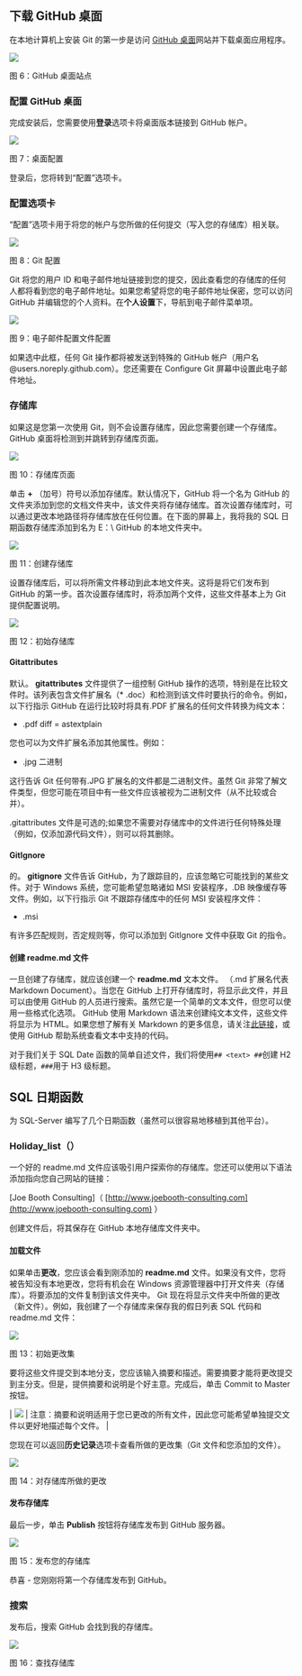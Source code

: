 ## 下载 GitHub 桌面

在本地计算机上安装 Git 的第一步是访问 [GitHub 桌面](https://desktop.github.com/ "蘞뉘뿰ṝĽ纀篓")网站并下载桌面应用程序。

![](img/00010.jpeg)

图 6：GitHub 桌面站点

### 配置 GitHub 桌面

完成安装后，您需要使用**登录**选项卡将桌面版本链接到 GitHub 帐户。

![](img/00011.jpeg)

图 7：桌面配置

登录后，您将转到“配置”选项卡。

### 配置选项卡

“配置”选项卡用于将您的帐户与您所做的任何提交（写入您的存储库）相关联。

![](img/00012.jpeg)

图 8：Git 配置

Git 将您的用户 ID 和电子邮件地址链接到您的提交，因此查看您的存储库的任何人都将看到您的电子邮件地址。如果您希望将您的电子邮件地址保密，您可以访问 GitHub 并编辑您的个人资料。在**个人设置**下，导航到电子邮件菜单项。

![](img/00013.jpeg)

图 9：电子邮件配置文件配置

如果选中此框，任何 Git 操作都将被发送到特殊的 GitHub 帐户（用户名 @users.noreply.github.com）。您还需要在 Configure Git 屏幕中设置此电子邮件地址。

### 存储库

如果这是您第一次使用 Git，则不会设置存储库，因此您需要创建一个存储库。 GitHub 桌面将检测到并跳转到存储库页面。

![](img/00014.jpeg)

图 10：存储库页面

单击 **+** （加号）符号以添加存储库。默认情况下，GitHub 将一个名为 GitHub 的文件夹添加到您的文档文件夹中，该文件夹将存储存储库。首次设置存储库时，可以通过更改本地路径将存储库放在任何位置。在下面的屏幕上，我将我的 SQL 日期函数存储库添加到名为 E：\ GitHub 的本地文件夹中。

![](img/00015.jpeg)

图 11：创建存储库

设置存储库后，可以将所需文件移动到此本地文件夹。这将是将它们发布到 GitHub 的第一步。首次设置存储库时，将添加两个文件，这些文件基本上为 Git 提供配置说明。

![](img/00016.jpeg)

图 12：初始存储库

#### Gitattributes

默认。 **gitattributes** 文件提供了一组控制 GitHub 操作的选项，特别是在比较文件时。该列表包含文件扩展名（* .doc）和检测到该文件时要执行的命令。例如，以下行指示 GitHub 在运行比较时将具有.PDF 扩展名的任何文件转换为纯文本：

* .pdf diff = astextplain

您也可以为文件扩展名添加其他属性。例如：

* .jpg 二进制

这行告诉 Git 任何带有.JPG 扩展名的文件都是二进制文件。虽然 Git 非常了解文件类型，但您可能在项目中有一些文件应该被视为二进制文件（从不比较或合并）。

.gitattributes 文件是可选的;如果您不需要对存储库中的文件进行任何特殊处理（例如，仅添加源代码文件），则可以将其删除。

#### GitIgnore

的。 **gitignore** 文件告诉 GitHub，为了跟踪目的，应该忽略它可能找到的某些文件。对于 Windows 系统，您可能希望忽略诸如 MSI 安装程序，.DB 映像缓存等文件。例如，以下行指示 Git 不跟踪存储库中的任何 MSI 安装程序文件：

* .msi

有许多匹配规则，否定规则等，你可以添加到 GitIgnore 文件中获取 Git 的指令。

#### 创建 readme.md 文件

一旦创建了存储库，就应该创建一个 **readme.md** 文本文件。 （.md 扩展名代表 Markdown Document）。当您在 GitHub 上打开存储库时，将显示此文件，并且可以由使用 GitHub 的人员进行搜索。虽然它是一个简单的文本文件，但您可以使用一些格式化选项。 GitHub 使用 Markdown 语法来创建纯文本文件，这些文件将显示为 HTML。如果您想了解有关 Markdown 的更多信息，请关注[此链接](http://daringfireball.net/projects/markdown/)，或使用 GitHub 帮助系统查看文本中支持的代码。

对于我们关于 SQL Date 函数的简单自述文件，我们将使用`## <text> ##`创建 H2 级标题，`###`用于 H3 级标题。

## SQL 日期函数

为 SQL-Server 编写了几个日期函数（虽然可以很容易地移植到其他平台）。

### Holiday_list（）

一个好的 readme.md 文件应该吸引用户探索你的存储库。您还可以使用以下语法添加指向您自己网站的链接：

[Joe Booth Consulting]（ [http://www.joebooth-consulting.com](http://www.joebooth-consulting.com) ）

创建文件后，将其保存在 GitHub 本地存储库文件夹中。

#### 加载文件

如果单击**更改**，您应该会看到刚添加的 **readme.md** 文件。如果没有文件，您将被告知没有本地更改，您将有机会在 Windows 资源管理器中打开文件夹（存储库）。将要添加的文件复制到该文件夹​​中。 Git 现在将显示文件夹中所做的更改（新文件）。例如，我创建了一个存储库来保存我的假日列表 SQL 代码和 readme.md 文件：

![](img/00017.jpeg)

图 13：初始更改集

要将这些文件提交到本地分支，您应该输入摘要和描述。需要摘要才能将更改提交到主分支。但是，提供摘要和说明是个好主意。完成后，单击 Commit to Master 按钮。

| ![](img/00003.gif) | 注意：摘要和说明适用于您已更改的所有文件，因此您可能希望单独提交文件以更好地描述每个文件。 |

您现在可以返回**历史记录**选项卡查看所做的更改集（Git 文件和您添加的文件）。

![](img/00018.jpeg)

图 14：对存储库所做的更改

#### 发布存储库

最后一步，单击 **Publish** 按钮将存储库发布到 GitHub 服务器。

![](img/00019.jpeg)

图 15：发布您的存储库

恭喜 - 您刚刚将第一个存储库发布到 GitHub。

### 搜索

发布后，搜索 GitHub 会找到我的存储库。

![](img/00020.jpeg)

图 16：查找存储库